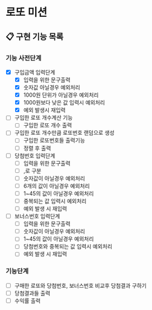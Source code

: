 #   로또 미션
## 📋 구현 기능 목록

### 기능 사전단계
 - [x] 구입금액 입력단계
   - [x] 입력을 위한 문구출력
   - [x] 숫자값 아닐경우 예외처리
   - [x] 1000원 단위가 아닐경우 예외처리
   - [x] 1000원보다 낮은 값 입력시 예외처리
   - [x] 예외 발생시 재입력

 - [ ] 구입한 로또 개수계산 기능
   - [ ] 구입한 로또 개수 출력
 
 - [ ] 구입한 로또 개수만큼 로또번호 랜덤으로 생성
   - [ ] 구입한 로또번호들 출력기능
   - [ ] 정렬 후 출력

 - [ ] 당첨번호 입력단계
   - [ ] 입력을 위한 문구출력
   - [ ] ,로 구분
   - [ ] 숫자값이 아닐경우 예외처리
   - [ ] 6개의 값이 아닐경우 예외처리
   - [ ] 1~45의 값이 아닐경우 예외처리
   - [ ] 중복되는 값 입력시 예외처리
   - [ ] 예외 발생 시 재입력

 - [ ] 보너스번호 입력단계
   - [ ] 입력을 위한 문구출력
   - [ ] 숫자값이 아닐경우 예외처리
   - [ ] 1~45의 값이 아닐경우 예외처리
   - [ ] 당첨번호와 중복되는 값 입력시 예외처리
   - [ ] 예외 발생 시 재입력

### 기능단계
- [ ] 구매한 로또와 당첨번호, 보너스번호 비교후 당첨결과 구하기
- [ ] 당첨결과들 출력
- [ ] 수익률 출력
